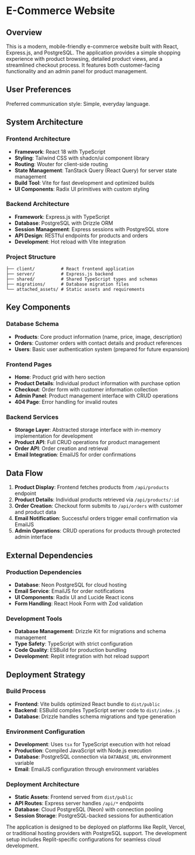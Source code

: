 # E-Commerce Website

## Overview

This is a modern, mobile-friendly e-commerce website built with React, Express.js, and PostgreSQL. The application provides a simple shopping experience with product browsing, detailed product views, and a streamlined checkout process. It features both customer-facing functionality and an admin panel for product management.

## User Preferences

Preferred communication style: Simple, everyday language.

## System Architecture

### Frontend Architecture
- **Framework**: React 18 with TypeScript
- **Styling**: Tailwind CSS with shadcn/ui component library
- **Routing**: Wouter for client-side routing
- **State Management**: TanStack Query (React Query) for server state management
- **Build Tool**: Vite for fast development and optimized builds
- **UI Components**: Radix UI primitives with custom styling

### Backend Architecture
- **Framework**: Express.js with TypeScript
- **Database**: PostgreSQL with Drizzle ORM
- **Session Management**: Express sessions with PostgreSQL store
- **API Design**: RESTful endpoints for products and orders
- **Development**: Hot reload with Vite integration

### Project Structure
```
├── client/          # React frontend application
├── server/          # Express.js backend
├── shared/          # Shared TypeScript types and schemas
├── migrations/      # Database migration files
└── attached_assets/ # Static assets and requirements
```

## Key Components

### Database Schema
- **Products**: Core product information (name, price, image, description)
- **Orders**: Customer orders with contact details and product references
- **Users**: Basic user authentication system (prepared for future expansion)

### Frontend Pages
- **Home**: Product grid with hero section
- **Product Details**: Individual product information with purchase option
- **Checkout**: Order form with customer information collection
- **Admin Panel**: Product management interface with CRUD operations
- **404 Page**: Error handling for invalid routes

### Backend Services
- **Storage Layer**: Abstracted storage interface with in-memory implementation for development
- **Product API**: Full CRUD operations for product management
- **Order API**: Order creation and retrieval
- **Email Integration**: EmailJS for order confirmations

## Data Flow

1. **Product Display**: Frontend fetches products from `/api/products` endpoint
2. **Product Details**: Individual products retrieved via `/api/products/:id`
3. **Order Creation**: Checkout form submits to `/api/orders` with customer and product data
4. **Email Notification**: Successful orders trigger email confirmation via EmailJS
5. **Admin Operations**: CRUD operations for products through protected admin interface

## External Dependencies

### Production Dependencies
- **Database**: Neon PostgreSQL for cloud hosting
- **Email Service**: EmailJS for order notifications
- **UI Components**: Radix UI and Lucide React icons
- **Form Handling**: React Hook Form with Zod validation

### Development Tools
- **Database Management**: Drizzle Kit for migrations and schema management
- **Type Safety**: TypeScript with strict configuration
- **Code Quality**: ESBuild for production bundling
- **Development**: Replit integration with hot reload support

## Deployment Strategy

### Build Process
- **Frontend**: Vite builds optimized React bundle to `dist/public`
- **Backend**: ESBuild compiles TypeScript server code to `dist/index.js`
- **Database**: Drizzle handles schema migrations and type generation

### Environment Configuration
- **Development**: Uses `tsx` for TypeScript execution with hot reload
- **Production**: Compiled JavaScript with Node.js execution
- **Database**: PostgreSQL connection via `DATABASE_URL` environment variable
- **Email**: EmailJS configuration through environment variables

### Deployment Architecture
- **Static Assets**: Frontend served from `dist/public`
- **API Routes**: Express server handles `/api/*` endpoints
- **Database**: Cloud PostgreSQL (Neon) with connection pooling
- **Session Storage**: PostgreSQL-backed sessions for authentication

The application is designed to be deployed on platforms like Replit, Vercel, or traditional hosting providers with PostgreSQL support. The development setup includes Replit-specific configurations for seamless cloud development.